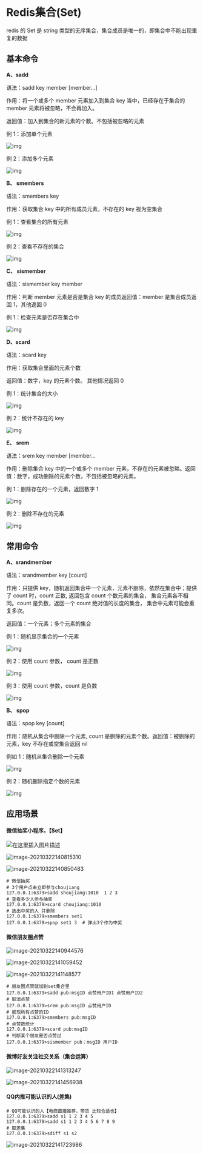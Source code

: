 # Redis集合(Set)

redis 的 Set 是 string 类型的无序集合，集合成员是唯一的，即集合中不能出现重复的数据

## 基本命令

**A、sadd**

语法：sadd key member [member…]

作用：将一个或多个 member 元素加入到集合 key 当中，已经存在于集合的 member 元素将被忽略，不会再加入。

返回值：加入到集合的新元素的个数。不包括被忽略的元素

例 1：添加单个元素

![img](3.4set类型.assets/1560691453@a10fcfcec66e9e1d7b6586edb4e2c6c5.png)

例 2：添加多个元素

![img](3.4set类型.assets/1560691486@98531b0e9562bf073ba7cc206a1303c4.png)

**B、 smembers**

语法：smembers key

作用：获取集合 key 中的所有成员元素，不存在的 key 视为空集合

例 1：查看集合的所有元素

![img](3.4set类型.assets/1560691541@daa97843eba0afbf6fab082a164ac33a.png)

例 2：查看不存在的集合

![img](3.4set类型.assets/1560691626@f7fc68b10e701b4bb1a70d9226127537.png)

**C、 sismember**

语法：sismember key member

作用：判断 member 元素是否是集合 key 的成员返回值：member 是集合成员返回 1，其他返回 0 

例 1：检查元素是否存在集合中

![img](3.4set类型.assets/1560691714@63e556e3a9f1f90f71dfc083a78dcdfd.png)

**D、scard**

语法：scard key

作用：获取集合里面的元素个数

返回值：数字，key 的元素个数。 其他情况返回 0 

例 1：统计集合的大小

![img](3.4set类型.assets/1560691757@f7d1ad7d3263e82c31f2d97b18f510e6.png)

例 2：统计不存在的 key

![img](3.4set类型.assets/1560691789@71e05b6776f71056b53032c3089ccfbf.png)

**E、 srem**

语法：srem key member [member…

作用：删除集合 key 中的一个或多个 member 元素，不存在的元素被忽略。返回值：数字，成功删除的元素个数，不包括被忽略的元素。

例 1：删除存在的一个元素，返回数字 1

![img](3.4set类型.assets/1560691837@9a95868e6283c405a519518f2270011a.png)

例 2：删除不存在的元素

![img](3.4set类型.assets/1560691864@a4810f02c76015d88fa55fc2409d0171.png)

## 常用命令

**A、srandmember**

语法：srandmember key [count]

作用：只提供 key，随机返回集合中一个元素，元素不删除，依然在集合中；提供了 count 时，count 正数, 返回包含 count 个数元素的集合， 集合元素各不相同。count 是负数，返回一个 count 绝对值的长度的集合， 集合中元素可能会重复多次。

返回值：一个元素；多个元素的集合

例 1：随机显示集合的一个元素

![img](3.4set类型.assets/1560691921@a602e946ca3b76d907e87c9797803392.png)

例 2：使用 count 参数， count 是正数

![img](3.4set类型.assets/1560691957@08cf516c7340878103baa40274ea0eea.png)

例 3：使用 count 参数，count 是负数

![img](3.4set类型.assets/1560691985@5f7bd55da23692d81c6d46b429ec58bf.png)

**B、 spop**

语法：spop key [count]

作用：随机从集合中删除一个元素, count 是删除的元素个数。返回值：被删除的元素，key 不存在或空集合返回 nil

例如 1：随机从集合删除一个元素

![img](3.4set类型.assets/1560692042@bc343813d405e451a45bb5efc6522f87.png)

例 2：随机删除指定个数的元素

![img](3.4set类型.assets/1560692093@1932f19b8cc89f9ecf491c99e8446f99.png)

## 应用场景

#### 微信抽奖小程序。【Set】

![在这里插入图片描述](3.4set类型.assets/20210203152513552.png)

![image-20210322140815310](3.4set类型.assets/image-20210322140815310.png)

![image-20210322140850483](3.4set类型.assets/image-20210322140850483.png)

```
# 微信抽奖
# 3个用户点击立即参与choujiang
127.0.0.1:6379>sadd shoujiang:1010  1 2 3 
# 查看多少人参与抽奖
127.0.0.1:6379>scard choujiang:1010
# 选出中奖的人 并删除
127.0.0.1:6379>smembers set1 
127.0.0.1:6379>spop set1 3  # 弹出3个作为中奖

```



#### 微信朋友圈点赞

![image-20210322140944576](3.4set类型.assets/image-20210322140944576.png)

![image-20210322141059452](3.4set类型.assets/image-20210322141059452.png)

![image-20210322141148577](3.4set类型.assets/image-20210322141148577.png)

```redis
# 朋友圈点赞就加到set集合里
127.0.0.1:6379>sadd pub:msgID 点赞用户ID1 点赞用户ID2
# 取消点赞
127.0.0.1:6379>srem pub:msgID 点赞用户ID
# 展现所有点赞的ID
127.0.0.1:6379>smembers pub:msgID
# 点赞数统计
127.0.0.1:6379>scard pub:msgID
# 判断某个朋友是否点赞过
127.0.0.1:6379>sismember pub：msgID 用户ID

```



#### 微博好友关注社交关系（集合运算）

![image-20210322141313247](3.4set类型.assets/image-20210322141313247.png)

![image-20210322141456938](3.4set类型.assets/image-20210322141456938.png)

#### QQ内推可能认识的人(差集)

```
# QQ可能认识的人【电商直播推荐，带货 比较合适也】
127.0.0.1:6379>sadd s1 1 2 3 4 5 
127.0.0.1:6379>sadd s1 1 2 3 4 5 6 7 8 9 
# 取差集
127.0.0.1:6379>sdiff s1 s2

```

![image-20210322141723986](3.4set类型.assets/image-20210322141723986.png)

